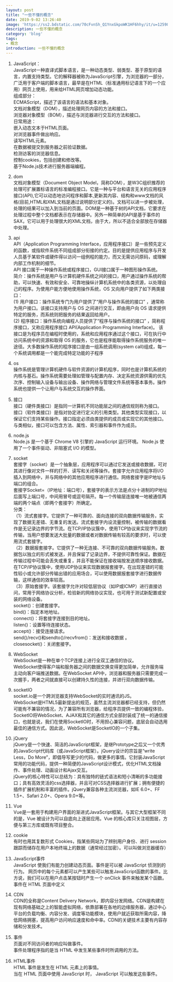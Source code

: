 ```yaml
---
layout: post
title: "一些不懂的概念"
date: 2019-9-02 13:26:40
image: 'https://ss2.bdstatic.com/70cFvnSh_Q1YnxGkpoWK1HF6hhy/it/u=1259821177,3195294575&fm=26&gp=0.jpg'
description: 一些不懂的概念
category: 'blog'
tags:
- 概念
introduction: 一些不懂的概念
---
```



1. JavaScript：  
    JavaScript一种直译式脚本语言，是一种动态类型、弱类型、基于原型的语言，内置支持类型。它的解释器被称为JavaScript引擎，为浏览器的一部分，广泛用于客户端的脚本语言，最早是在HTML（标准通用标记语言下的一个应用）网页上使用，用来给HTML网页增加动态功能。  
    组成部分：  
        ECMAScript，描述了该语言的语法和基本对象。  
        文档对象模型（DOM），描述处理网页内容的方法和接口。  
        浏览器对象模型（BOM），描述与浏览器进行交互的方法和接口。  
    日常用途：  
        嵌入动态文本于HTML页面。  
        对浏览器事件做出响应。  
        读写HTML元素。  
        在数据被提交到服务器之前验证数据。  
        检测访客的浏览器信息。  
        控制cookies，包括创建和修改等。  
        基于Node.js技术进行服务器端编程。  

2. dom  
    文档对象模型（Document Object Model，简称DOM），是W3C组织推荐的处理可扩展置标语言的标准编程接口。它是一种与平台和语言无关的应用程序接口(API),它可以动态地访问程序和脚本,更新其内容、结构和www文档的风格(目前,HTML和XML文档是通过说明部分定义的)。文档可以进一步被处理，处理的结果可以加入到当前的页面。DOM是一种基于树的API文档，它要求在处理过程中整个文档都表示在存储器中。另外一种简单的API是基于事件的SAX，它可以用于处理很大的XML文档，由于大，所以不适合全部放在存储器中处理。  

3. api  
    API（Application Programming Interface，应用程序接口）是一些预先定义的函数，或指软件系统不同组成部分衔接的约定。目的是提供应用程序与开发人员基于某软件或硬件得以访问一组例程的能力，而又无需访问原码，或理解内部工作机制的细节。  
    API 接口属于一种操作系统或程序接口，GUI接口属于一种图形操作系统。  
    简介：操作系统是用户与计算机硬件系统之间的接口，用户通过操作系统的帮助，可以快速、有效和安全、可靠地操纵计算机系统中的各类资源，以处理自己的程序。为使用户能方便地使用操作系统，OS 又向用户提供了如下两类接口：  
    (1) 用户接口：操作系统专门为用户提供了“用户与操作系统的接口” ，通常称为用户接口。该接口支持用户与 OS 之间进行交互，即由用户向 OS 请求提供特定的服务，而系统则把服务的结果返回给用户。  
    (2) 程序接口：操作系统向编程人员提供了“程序与操作系统的接口” ，简称程序接口，又称应用程序接口 API(Application Programming Interface)。 该接口是为程序员在编程时使用的，系统和应用程序通过这个接口，可在执行中访问系统中的资源和取得 OS 的服务，它也是程序能取得操作系统服务的唯一途径。大多数操作系统的程序接口是由一组系统调用(system call)组成，每一个系统调用都是一个能完成特定功能的子程序  

4. os  
    操作系统是管理计算机硬件与软件资源的计算机程序，同时也是计算机系统的内核与基石。操作系统需要处理如管理与配置内存、决定系统资源供需的优先次序、控制输入设备与输出设备、操作网络与管理文件系统等基本事务。操作系统也提供一个让用户与系统交互的操作界面。  

5. 接口  
    接口（硬件类接口）是指同一计算机不同功能层之间的通信规则称为接口。  
    接口（软件类接口）是指对协定进行定义的引用类型。其他类型实现接口，以保证它们支持某些操作。接口指定必须由类提供的成员或实现它的其他接口。与类相似，接口可以包含方法、属性、索引器和事件作为成员。  

6. node.js  
    Node.js 是一个基于 Chrome V8 引擎的 JavaScript 运行环境。 Node.js 使用了一个事件驱动、非阻塞式 I/O 的模型。  

7. socket  
    套接字（socket）是一个抽象层，应用程序可以通过它发送或接收数据，可对其进行像对文件一样的打开、读写和关闭等操作。套接字允许应用程序将I/O插入到网络中，并与网络中的其他应用程序进行通信。网络套接字是IP地址与端口的组合。  
    套接字Socket=（IP地址：端口号），套接字的表示方法是点分十进制的IP地址后面写上端口号，中间用冒号或逗号隔开。每一个传输层连接唯一地被通信两端的两个端点（即两个套接字）所确定。  
    分类：  
        （1）流式套接字。它提供了一种可靠的、面向连接的双向数据传输服务，实现了数据无差错、无重复的发送。流式套接字内设流量控制，被传输的数据看作是无记录边界的字节流。在TCP/IP协议簇中，使用TCP协议来实现字节流的传输，当用户想要发送大批量的数据或者对数据传输有较高的要求时，可以使用流式套接字。  
        （2）数据报套接字。它提供了一种无连接、不可靠的双向数据传输服务。数据包以独立的形式被发送，并且保留了记录边界，不提供可靠性保证。数据在传输过程中可能会丢失或重复，并且不能保证在接收端按发送顺序接收数据。在TCP/IP协议簇中，使用UDP协议来实现数据报套接字。在出现差错的可能性较小或允许部分传输出错的应用场合，可以使用数据报套接字进行数据传输，这样通信的效率较高。  
        （3）原始套接字。该套接字允许对较低层协议（如IP或ICMP）进行直接访问，常用于网络协议分析，检验新的网络协议实现，也可用于测试新配置或安装的网络设备。  
    socket()：创建套接字。  
    bind()：指定本地地址。  
    connect()：将套接字连接到目的地址。  
    listen()：设置等待连接状态。  
    accept()：接受连接请求。  
    send()/recv()和sendto()/recvfrom()：发送和接收数据 。  
    closesocket()：关闭套接字。  

8. WebSocket  
    WebSocket是一种在单个TCP连接上进行全双工通信的协议。  
    WebSocket使得客户端和服务器之间的数据交换变得更加简单，允许服务端主动向客户端推送数据。在WebSocket API中，浏览器和服务器只需要完成一次握手，两者之间就直接可以创建持久性的连接，并进行双向数据传输。  

9. socketIO  
    socket.io是一个跨浏览器支持WebSocket的实时通讯的JS。  
    WebSocket是HTML5最新提出的规范，虽然主流浏览器都已经支持，但仍然可能有不兼容的情况，为了兼容所有浏览器，给程序员提供一致的编程体验，SocketIO将WebSocket、AJAX和其它的通信方式全部封装成了统一的通信接口，也就是说，我们在使用SocketIO时，不用担心兼容问题，底层会自动选用最佳的通信方式。因此说，WebSocket是SocketIO的一个子集。  

10. jQuery  
    jQuery是一个快速、简洁的JavaScript框架，是继Prototype之后又一个优秀的JavaScript代码库（或JavaScript框架）。jQuery设计的宗旨是“write Less，Do More”，即倡导写更少的代码，做更多的事情。它封装JavaScript常用的功能代码，提供一种简便的JavaScript设计模式，优化HTML文档操作、事件处理、动画设计和Ajax交互。  
    jQuery的核心特性可以总结为：具有独特的链式语法和短小清晰的多功能接口；具有高效灵活的css选择器，并且可对CSS选择器进行扩展；拥有便捷的插件扩展机制和丰富的插件。jQuery兼容各种主流浏览器，如IE 6.0+、FF 1.5+、Safari 2.0+、Opera 9.0+等。  

11. Vue  
    Vue是一套用于构建用户界面的渐进式JavaScript框架。与其它大型框架不同的是，Vue 被设计为可以自底向上逐层应用。Vue 的核心库只关注视图层，方便与第三方库或既有项目整合。  

12. cookie  
    有时也用其复数形式 Cookies，指某些网站为了辨别用户身份、进行 session 跟踪而储存在用户本地终端上的数据（通常经过加密）。可以叫做浏览器缓存）  

13. JavaScript事件  
    JavaScript 使我们有能力创建动态页面。事件是可以被 JavaScript 侦测到的行为。 网页中的每个元素都可以产生某些可以触发JavaScript函数的事件。比方说，我们可以在用户点击某按钮时产生一个 onClick 事件来触发某个函数。事件在 HTML 页面中定义  

14. CDN  
    CDN的全称是Content Delivery Network，即内容分发网络。CDN是构建在现有网络基础之上的智能虚拟网络，依靠部署在各地的边缘服务器，通过中心平台的负载均衡、内容分发、调度等功能模块，使用户就近获取所需内容，降低网络拥塞，提高用户访问响应速度和命中率。CDN的关键技术主要有内容存储和分发技术。  

15. 事件  
    页面对不同访问者的响应叫做事件。  
    事件处理程序指的是当 HTML 中发生某些事件时所调用的方法。  

16. HTML事件  
    HTML 事件是发生在 HTML 元素上的事情。  
    当在 HTML 页面中使用 JavaScript 时， JavaScript 可以触发这些事件。  















